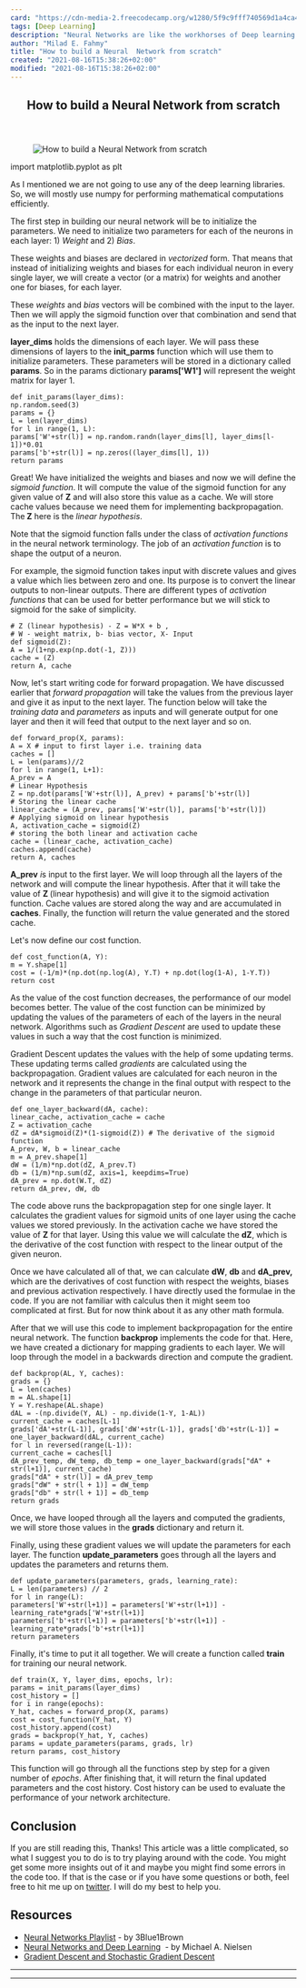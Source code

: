 ```yaml
---
card: "https://cdn-media-2.freecodecamp.org/w1280/5f9c9fff740569d1a4ca4600.jpg"
tags: [Deep Learning]
description: "Neural Networks are like the workhorses of Deep learning. Wit"
author: "Milad E. Fahmy"
title: "How to build a Neural  Network from scratch"
created: "2021-08-16T15:38:26+02:00"
modified: "2021-08-16T15:38:26+02:00"
---
```

<div class="site-wrapper">
<main id="site-main" class="site-main outer">
<div class="inner">
<article class="post-full post tag-deep-learning tag-artificial-intelligence tag-python tag-neural-networks tag-machine-learning ">
<header class="post-full-header">
<h1 class="post-full-title">How to build a Neural  Network from scratch</h1>
</header>
<figure class="post-full-image">
<picture>
<source media="(max-width: 700px)" sizes="1px" srcset="data:image/gif;base64,R0lGODlhAQABAIAAAAAAAP///yH5BAEAAAAALAAAAAABAAEAAAIBRAA7 1w">
<source media="(min-width: 701px)" sizes="(max-width: 800px) 400px,
(max-width: 1170px) 700px,
1400px" srcset="https://cdn-media-2.freecodecamp.org/w1280/5f9c9fff740569d1a4ca4600.jpg 300w,
https://cdn-media-2.freecodecamp.org/w1280/5f9c9fff740569d1a4ca4600.jpg 600w,
https://cdn-media-2.freecodecamp.org/w1280/5f9c9fff740569d1a4ca4600.jpg 1000w,
https://cdn-media-2.freecodecamp.org/w1280/5f9c9fff740569d1a4ca4600.jpg 2000w">
<img onerror="this.style.display='none'" src="https://cdn-media-2.freecodecamp.org/w1280/5f9c9fff740569d1a4ca4600.jpg" alt="How to build a Neural  Network from scratch">
</picture>
</figure>
<section class="post-full-content">
<div class="post-content">
import matplotlib.pyplot as plt</code></pre><p>As I mentioned we are not going to use any of the deep learning libraries. So, we will mostly use numpy for performing mathematical computations efficiently.</p><p>The first step in building our neural network will be to initialize the parameters. We need to initialize two parameters for each of the neurons in each layer: 1) <em>Weight</em> and 2) <em>Bias</em>. </p><p>These weights and biases are declared in <em>vectorized</em> form. That means that instead of initializing weights and biases for each individual neuron in every single layer, we will create a vector (or a matrix) for weights and another one for biases, for each layer. </p><p>These <em>weights</em> and <em>bias</em> vectors will be combined with the input to the layer. Then we will apply the sigmoid function over that combination and send that as the input to the next layer.</p><p><strong>layer_dims</strong><em> </em>holds the dimensions of each layer. We will pass these dimensions of layers to the <strong>init_parms</strong><em> </em>function which will use them to initialize parameters. These parameters will be stored in a dictionary called <strong>params</strong>. So in the params dictionary <strong>params['W1']</strong><em> </em>will represent the weight matrix for layer 1.</p><pre><code>def init_params(layer_dims):
np.random.seed(3)
params = {}
L = len(layer_dims)
for l in range(1, L):
params['W'+str(l)] = np.random.randn(layer_dims[l], layer_dims[l-1])*0.01
params['b'+str(l)] = np.zeros((layer_dims[l], 1))
return params</code></pre><p>Great! We have initialized the weights and biases and now we will define the <em>sigmoid function</em>. It will compute the value of the sigmoid function for any given value of <strong>Z</strong> and will also store this value as a cache. We will store cache values because we need them for implementing backpropagation. The<strong> Z</strong> here is the <em>linear hypothesis</em>.</p><p>Note that the sigmoid function falls under the class of <em>activation functions</em> in the neural network terminology. The job of an <em>activation function</em> is to shape the output of a neuron. </p><p>For example, the sigmoid function takes input with discrete values and gives a value which lies between zero and one. Its purpose is to convert the linear outputs to non-linear outputs. There are different types of <em>activation functions</em> that can be used for better performance but we will stick to sigmoid for the sake of simplicity.</p><pre><code># Z (linear hypothesis) - Z = W*X + b ,
# W - weight matrix, b- bias vector, X- Input
def sigmoid(Z):
A = 1/(1+np.exp(np.dot(-1, Z)))
cache = (Z)
return A, cache</code></pre><p>Now, let's start writing code for forward propagation. We have discussed earlier that <em>forward</em> <em>propagation</em> will take the values from the previous layer and give it as input to the next layer. The function below will take the <em>training data</em> and <em>parameters</em> as inputs and will generate output for one layer and then it will feed that output to the next layer and so on.</p><pre><code>def forward_prop(X, params):
A = X # input to first layer i.e. training data
caches = []
L = len(params)//2
for l in range(1, L+1):
A_prev = A
# Linear Hypothesis
Z = np.dot(params['W'+str(l)], A_prev) + params['b'+str(l)]
# Storing the linear cache
linear_cache = (A_prev, params['W'+str(l)], params['b'+str(l)])
# Applying sigmoid on linear hypothesis
A, activation_cache = sigmoid(Z)
# storing the both linear and activation cache
cache = (linear_cache, activation_cache)
caches.append(cache)
return A, caches</code></pre><p><strong>A_prev</strong><em> i</em>s input to the first layer. We will loop through all the layers of the network and will compute the linear hypothesis. After that it will take the value of <strong>Z </strong>(linear hypothesis) and will give it to the sigmoid activation function. Cache values are stored along the way and are accumulated in <strong>caches</strong>. Finally, the function will return the value generated and the stored cache.</p><p>Let's now define our cost function.</p><pre><code>def cost_function(A, Y):
m = Y.shape[1]
cost = (-1/m)*(np.dot(np.log(A), Y.T) + np.dot(log(1-A), 1-Y.T))
return cost</code></pre><p>As the value of the cost function decreases, the performance of our model becomes better. The value of the cost function can be minimized by updating the values of the parameters of each of the layers in the neural network. Algorithms such as <em>Gradient Descent</em> are used to update these values in such a way that the cost function is minimized.</p><p>Gradient Descent updates the values with the help of some updating terms. These updating terms called <em>gradients</em> are calculated using the backpropagation. Gradient values are calculated for each neuron in the network and it represents the change in the final output with respect to the change in the parameters of that particular neuron.</p><pre><code>def one_layer_backward(dA, cache):
linear_cache, activation_cache = cache
Z = activation_cache
dZ = dA*sigmoid(Z)*(1-sigmoid(Z)) # The derivative of the sigmoid function
A_prev, W, b = linear_cache
m = A_prev.shape[1]
dW = (1/m)*np.dot(dZ, A_prev.T)
db = (1/m)*np.sum(dZ, axis=1, keepdims=True)
dA_prev = np.dot(W.T, dZ)
return dA_prev, dW, db</code></pre><p>The code above runs the backpropagation step for one single layer. It calculates the gradient values for sigmoid units of one layer using the cache values we stored previously. In the activation cache we have stored the value of <strong>Z</strong> for that layer. Using this value we will calculate the <strong>dZ</strong>, which is the derivative of the cost function with respect to the linear output of the given neuron.</p><p>Once we have calculated all of that, we can calculate <strong>dW</strong>, <strong>db</strong> and <strong>dA_prev,</strong> which are the derivatives of cost function with respect the weights, biases and previous activation respectively. I have directly used the formulae in the code. If you are not familiar with calculus then it might seem too complicated at first. But for now think about it as any other math formula.</p><p>After that we will use this code to implement backpropagation for the entire neural network. The function <strong>backprop</strong> implements the code for that. Here, we have created a dictionary for mapping gradients to each layer. We will loop through the model in a backwards direction and compute the gradient. </p><pre><code>def backprop(AL, Y, caches):
grads = {}
L = len(caches)
m = AL.shape[1]
Y = Y.reshape(AL.shape)
dAL = -(np.divide(Y, AL) - np.divide(1-Y, 1-AL))
current_cache = caches[L-1]
grads['dA'+str(L-1)], grads['dW'+str(L-1)], grads['db'+str(L-1)] = one_layer_backward(dAL, current_cache)
for l in reversed(range(L-1)):
current_cache = caches[l]
dA_prev_temp, dW_temp, db_temp = one_layer_backward(grads["dA" + str(l+1)], current_cache)
grads["dA" + str(l)] = dA_prev_temp
grads["dW" + str(l + 1)] = dW_temp
grads["db" + str(l + 1)] = db_temp
return grads</code></pre><p>Once, we have looped through all the layers and computed the gradients, we will store those values in the <strong>grads</strong> dictionary and return it.</p><p>Finally, using these gradient values we will update the parameters for each layer. The function <strong>update_parameters</strong> goes through all the layers and updates the parameters and returns them.</p><pre><code>def update_parameters(parameters, grads, learning_rate):
L = len(parameters) // 2
for l in range(L):
parameters['W'+str(l+1)] = parameters['W'+str(l+1)] -learning_rate*grads['W'+str(l+1)]
parameters['b'+str(l+1)] = parameters['b'+str(l+1)] -  learning_rate*grads['b'+str(l+1)]
return parameters</code></pre><p>Finally, it's time to put it all together. We will create a function called <strong>train</strong> for training our neural network. </p><pre><code>def train(X, Y, layer_dims, epochs, lr):
params = init_params(layer_dims)
cost_history = []
for i in range(epochs):
Y_hat, caches = forward_prop(X, params)
cost = cost_function(Y_hat, Y)
cost_history.append(cost)
grads = backprop(Y_hat, Y, caches)
params = update_parameters(params, grads, lr)
return params, cost_history</code></pre><p>This function will go through all the functions step by step for a given number of <em>epochs</em>. After finishing that, it will return the final updated parameters and the cost history. Cost history can be used to evaluate the performance of your network architecture. </p><h2 id="conclusion">Conclusion</h2><p>If you are still reading this, Thanks! This article was a little complicated, so what I suggest you to do is to try playing around with the code. You might get some more insights out of it and maybe you might find some errors in the code too. If that is the case or if you have some questions or both, feel free to hit me up on <a href="https://twitter.com/aditya_dehal">twitter</a>. I will do my best to help you.</p><h2 id="resources">Resources</h2><ul><li><a href="https://youtu.be/aircAruvnKk">Neural Networks Playlist</a> - by 3Blue1Brown</li><li><a href="http://neuralnetworksanddeeplearning.com/chap1.html">Neural Networks and Deep Learning</a> &nbsp;- by Michael A. Nielsen</li><li><a href="https://www.quora.com/Whats-the-difference-between-gradient-descent-and-stochastic-gradient-descent/answer/Sebastian-Raschka-1">Gradient Descent and Stochastic Gradient Descent</a> </li></ul>
</div>
<hr>
<hr>
</section>
</article>
</div>
</main>
</div>
<!-- Google Tag Manager (noscript) -->
<!-- End Google Tag Manager (noscript) -->
